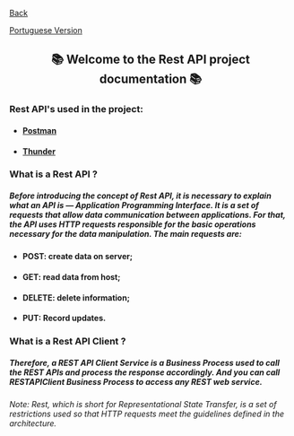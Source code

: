 <div>
  <p><a href="https://github.com/Squad-Back-End/reprography-nodejs/blob/master/docs/README-en.md">Back</a></p>
  <p><a href="https://github.com/Squad-Back-End/reprography-nodejs/blob/master/docs/rest_api_client/README.md">Portuguese Version</a></p>
</div>

<h2 align="center"> 📚 Welcome to the Rest API project documentation 📚 </h2>

### Rest API's used in the project:

* #### [Postman](https://github.com/Squad-Back-End/reprography-nodejs/tree/master/docs/rest_api_client/postman/README-en.md)
* #### [Thunder](https://github.com/Squad-Back-End/reprography-nodejs/tree/master/docs/rest_api_client/thunder%20client/README-en.md)


### What is a Rest API ?

##### Before introducing the concept of Rest API, it is necessary to explain what an API is — Application Programming Interface. It is a set of requests that allow data communication between applications. For that, the API uses HTTP requests responsible for the basic operations necessary for the data manipulation. The main requests are:

* #### POST: create data on server;
* #### GET: read data from host;
* #### DELETE: delete information;
* #### PUT: Record updates.

### What is a Rest API Client ?

##### Therefore, a REST API Client Service is a Business Process used to call the REST APIs and process the response accordingly. And you can call RESTAPIClient Business Process to access any REST web service.

###### Note: Rest, which is short for Representational State Transfer, is a set of restrictions used so that HTTP requests meet the guidelines defined in the architecture.
